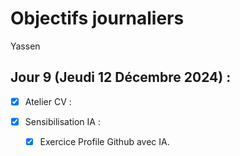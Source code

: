 # Objectifs journaliers

Yassen

## Jour 9 (Jeudi 12 Décembre 2024) :

- [x] Atelier CV :

- [x] Sensibilisation IA :
  - [x] Exercice Profile Github avec IA.
